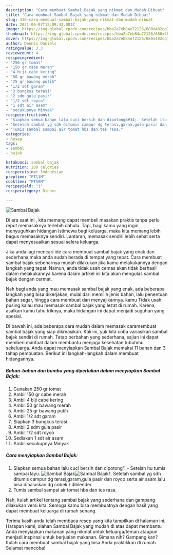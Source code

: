 ```yaml
---
description: "Cara membuat Sambal Bajak yang nikmat dan Mudah Dibuat"
title: "Cara membuat Sambal Bajak yang nikmat dan Mudah Dibuat"
slug: 330-cara-membuat-sambal-bajak-yang-nikmat-dan-mudah-dibuat
date: 2021-06-07T12:09:43.003Z
image: https://img-global.cpcdn.com/recipes/bba2a7eb84e72126/680x482cq70/sambal-bajak-foto-resep-utama.jpg
thumbnail: https://img-global.cpcdn.com/recipes/bba2a7eb84e72126/680x482cq70/sambal-bajak-foto-resep-utama.jpg
cover: https://img-global.cpcdn.com/recipes/bba2a7eb84e72126/680x482cq70/sambal-bajak-foto-resep-utama.jpg
author: Dennis Daniels
ratingvalue: 3.3
reviewcount: 4
recipeingredient:
- "250 gr tomat"
- "150 gr cabe merah"
- "4 biji cabe kering"
- "50 gr bawang merah"
- "25 gr bawang putih"
- "1/2 sdt garam"
- "3 bungkus terasi"
- "2 sdm gula pasir"
- "1/2 sdt royco"
- "1 sdt air asam"
- "secukupnya Minyak"
recipeinstructions:
- "Siapkan semua bahan lalu cuci bersih dan dipotong&#34;. Setelah itu tumis sampai layu."
- "Setelah sambal yg sdh ditumis campur dg terasi,garam,gula pasir dan royco serta air asam.lalu bisa dihaluskan dg cobek / diblender."
- "Tumis sambal sampai air tomat hbs dan tes rasa."
categories:
- Resep
tags:
- sambal
- bajak

katakunci: sambal bajak 
nutrition: 280 calories
recipecuisine: Indonesian
preptime: "PT11M"
cooktime: "PT58M"
recipeyield: "1"
recipecategory: Dinner

---
```



![Sambal Bajak](https://img-global.cpcdn.com/recipes/bba2a7eb84e72126/680x482cq70/sambal-bajak-foto-resep-utama.jpg)

Di era  saat ini , kita memang dapat membeli masakan praktis tanpa perlu repot memasaknya terlebih dahulu. Tapi, bagi kamu yang ingin menyuguhkan hidangan istimewa bagi keluarga, maka kita memang lebih bagus memasaknya sendiri. Lantaran, memasak sendiri lebih sehat serta dapat menyesuaikan sesuai selera keluarga.

Jika anda lagi mencari ide cara membuat sambal bajak yang enak dan sederhana,maka anda sudah berada di tempat yang tepat. Cara membuat sambal bajak  sebenarnya mudah dilakukan jika kamu melakukannya dengan langkah yang tepat. Namun, anda tidak usah cemas akan tidak berhasil dalam melakukannya 
karena dalam artikel ini kita akan mengulas sambal bajak dengan cermat.  



Nah bagi anda yang mau memasak sambal bajak yang enak, ada beberapa langkah yang bisa dikerjakan, mulai dari memilih jenis bahan, lalu penentuan bahan segar, hingga cara membuat dan menyajikannya. kamu Tidak usah pusing kalau mau memasak sambal bajak yang lezat di rumah. Karena, asalkan kamu  tahu triknya, maka hidangan ini dapat menjadi suguhan yang spesial.

Di bawah ini, ada beberapa cara mudah dalam memasak caramembuat sambal bajak yang siap dikreasikan. Kali ini, yuk kita coba variasikan sambal bajak sendiri di rumah. Tetap berbahan yang sederhana, sajian ini dapat memberi manfaat dalam membantu menjaga kesehatan tubuhmu sekeluarga. Anda dapat menyiapkan Sambal Bajak memakai 11 bahan dan 3 tahap pembuatan. Berikut ini langkah-langkah dalam membuat hidangannya.

<!--inarticleads1-->

##### Bahan-bahan dan bumbu yang diperlukan dalam menyiapkan Sambal Bajak:

1. Gunakan 250 gr tomat
1. Ambil 150 gr cabe merah
1. Ambil 4 biji cabe kering
1. Ambil 50 gr bawang merah
1. Ambil 25 gr bawang putih
1. Ambil 1/2 sdt garam
1. Siapkan 3 bungkus terasi
1. Ambil 2 sdm gula pasir
1. Ambil 1/2 sdt royco
1. Sediakan 1 sdt air asam
1. Ambil secukupnya Minyak




<!--inarticleads2-->

##### Cara menyiapkan Sambal Bajak:

1. Siapkan semua bahan lalu cuci bersih dan dipotong&#34;. - Setelah itu tumis sampai layu.
<img src="https://img-global.cpcdn.com/steps/f9b47e66dacc2d56/160x128cq70/sambal-bajak-langkah-memasak-1-foto.jpg" alt="Sambal Bajak"><img src="https://img-global.cpcdn.com/steps/183a7b1dfdf6d63a/160x128cq70/sambal-bajak-langkah-memasak-1-foto.jpg" alt="Sambal Bajak">1. Setelah sambal yg sdh ditumis campur dg terasi,garam,gula pasir dan royco serta air asam.lalu bisa dihaluskan dg cobek / diblender.
1. Tumis sambal sampai air tomat hbs dan tes rasa.




Nah, itulah artikel tentang  sambal bajak  yang sederhana dan gampang dilakukan versi kita. Semoga kamu bisa membuatnya dengan hasil yang dapat membuat keluarga di rumah senang. 

Terima kasih anda telah membaca resep yang kita tampilkan di halaman ini. Harapan kami, olahan  Sambal Bajak yang mudah di atas dapat membantu Anda menyiapkan makanan yang nikmat untuk keluarga/teman ataupun menjadi inspirasi untuk berjualan makanan. Gimana nih? Gampang kan? Itulah cara membuat sambal bajak yang bisa Anda praktikkan di rumah. Selamat mencoba!

